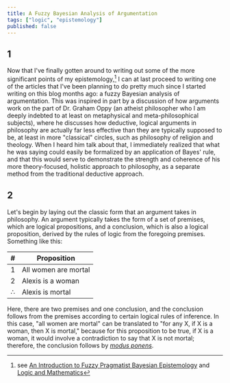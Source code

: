 ```yaml
---
title: A Fuzzy Bayesian Analysis of Argumentation
tags: ["logic", "epistemology"]
published: false
---
```


## 1

Now that I've finally gotten around to writing out some of the more significant points of my epistemology,[^1] I can at last proceed to writing one of the articles that I've been planning to do pretty much since I started writing on this blog months ago: a fuzzy Bayesian analysis of argumentation. This was inspired in part by a discussion of how arguments work on the part of Dr. Graham Oppy (an atheist philosopher who I am deeply indebted to at least on metaphysical and meta-philosophical subjects), where he discusses how deductive, logical arguments in philosophy are actually far less effective than they are typically supposed to be, at least in more "classical" circles, such as philosophy of religion and theology. When I heard him talk about that, I immediately realized that what he was saying could easily be formalized by an application of Bayes' rule, and that this would serve to demonstrate the strength and coherence of his more theory-focused, holistic approach to philosophy, as a separate method from the traditional deductive approach.

[^1]: see [An Introduction to Fuzzy Pragmatist Bayesian Epistemology](https://blog.alexisdumas.org/2022/01/03/fuzzy-logic.html) and [Logic and Mathematics](https://blog.alexisdumas.org/2022/01/22/mathematics.html)

## 2

Let's begin by laying out the classic form that an argument takes in philosophy. An argument typically takes the form of a set of premises, which are logical propositions, and a conclusion, which is also a logical proposition, derived by the rules of logic from the foregoing premises. Something like this:

| #    | Proposition          |
| ---- | -------------------- |
| 1    | All women are mortal |
| 2    | Alexis is a woman    |
| ∴    | Alexis is mortal     |

Here, there are two premises and one conclusion, and the conclusion follows from the premises according to certain logical rules of inference. In this case, "all women are mortal" can be translated to "for any X, if X is a woman, then X is mortal," because for this proposition to be true, if X is a woman, it would involve a contradiction to say that X is not mortal; therefore, the conclusion follows by [*modus ponens*](https://en.wikipedia.org/wiki/Modus_ponens). 